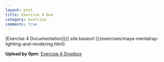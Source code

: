 ```yaml
---
layout: post
title: Exercise 4 Due
category: exercise
comments: true
---
```


[Exercise 4 Documentation]({{ site.baseurl }}/exercises/maya-mentalray-lighting-and-rendering.html)

**Upload by 6pm:** [Exercise 4 Dropbox](https://psu.box.com/signup/collablink/d_6058205621/11e086038985f5)

